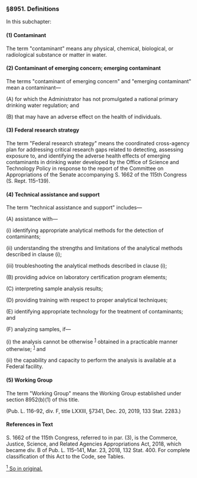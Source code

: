 ### §8951. Definitions ###

In this subchapter:

#### (1) Contaminant ####

The term "contaminant" means any physical, chemical, biological, or radiological substance or matter in water.

#### (2) Contaminant of emerging concern; emerging contaminant ####

The terms "contaminant of emerging concern" and "emerging contaminant" mean a contaminant—

(A) for which the Administrator has not promulgated a national primary drinking water regulation; and

(B) that may have an adverse effect on the health of individuals.

#### (3) Federal research strategy ####

The term "Federal research strategy" means the coordinated cross-agency plan for addressing critical research gaps related to detecting, assessing exposure to, and identifying the adverse health effects of emerging contaminants in drinking water developed by the Office of Science and Technology Policy in response to the report of the Committee on Appropriations of the Senate accompanying S. 1662 of the 115th Congress (S. Rept. 115–139).

#### (4) Technical assistance and support ####

The term "technical assistance and support" includes—

(A) assistance with—

(i) identifying appropriate analytical methods for the detection of contaminants;

(ii) understanding the strengths and limitations of the analytical methods described in clause (i);

(iii) troubleshooting the analytical methods described in clause (i);

(B) providing advice on laboratory certification program elements;

(C) interpreting sample analysis results;

(D) providing training with respect to proper analytical techniques;

(E) identifying appropriate technology for the treatment of contaminants; and

(F) analyzing samples, if—

(i) the analysis cannot be otherwise <sup><a href="#8951_1_target" name="8951_1">1</a></sup> obtained in a practicable manner otherwise; <sup><a href="#8951_1_target" name="8951_1">1</a></sup> and

(ii) the capability and capacity to perform the analysis is available at a Federal facility.

#### (5) Working Group ####

The term "Working Group" means the Working Group established under section 8952(b)(1) of this title.

(Pub. L. 116–92, div. F, title LXXIII, §7341, Dec. 20, 2019, 133 Stat. 2283.)

#### References in Text ####

S. 1662 of the 115th Congress, referred to in par. (3), is the Commerce, Justice, Science, and Related Agencies Appropriations Act, 2018, which became div. B of Pub. L. 115–141, Mar. 23, 2018, 132 Stat. 400. For complete classification of this Act to the Code, see Tables.

[<sup>1</sup> So in original.](#8951_1)